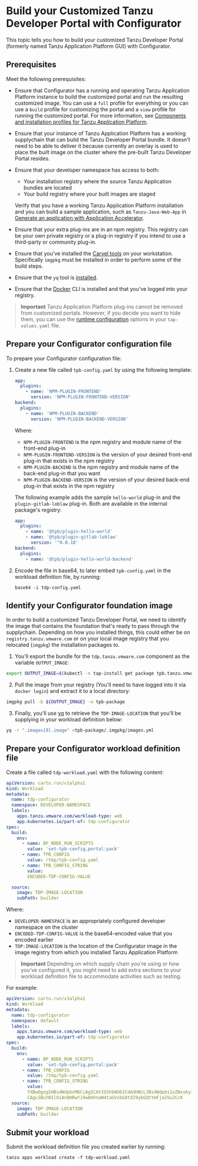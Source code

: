 # Build your Customized Tanzu Developer Portal with Configurator

This topic tells you how to build your customized Tanzu Developer Portal
(formerly named Tanzu Application Platform GUI) with Configurator.

## <a id="prereqs"></a> Prerequisites

Meet the following prerequisites:

- Ensure that Configurator has a running and operating Tanzu Application Platform instance to build
  the customized portal and run the resulting customized image. You can use a `full` profile for
  everything or you can use a `build` profile for customizing the portal and a `view` profile for
  running the customized portal. For more information, see
  [Components and installation profiles for Tanzu Application Platform](../../about-package-profiles.hbs.md).

- Ensure that your instance of Tanzu Application Platform has a working supplychain that can build
  the Tanzu Developer Portal bundle. It doesn't need to be able to deliver it because currently
  an overlay is used to place the built image on the cluster where the pre-built Tanzu Developer
  Portal resides.

- Ensure that your developer namespace has access to both:

  - Your installation registry where the source Tanzu Application bundles are located
  - Your build registry where your built images are staged

  Verify that you have a working Tanzu Application Platform installation and you
  can build a sample application, such as `Tanzu-Java-Web-App` in
  [Generate an application with Application Accelerator](../../getting-started/generate-first-app.hbs.md).

- Ensure that your extra plug-ins are in an npm registry. This registry can be your own private
  registry or a plug-in registry if you intend to use a third-party or community plug-in.

- Ensure that you've installed the [Carvel tools](https://carvel.dev/) on your workstation. Specifically `imgpkg` must be installed in order to perform some of the build steps.

- Ensure that the `yq` tool is [installed](https://github.com/mikefarah/yq/#install).

- Ensure that the [Docker](https://docs.docker.com/engine/install/) CLI is installed and that you've logged into your registry.

> **Important** Tanzu Application Platform plug-ins cannot be removed from customized portals.
> However, if you decide you want to hide them, you can use the
> [runtime configuration](concepts.hbs.md#runtime) options in your `tap-values.yaml` file.

## <a id="prep-config-file"></a> Prepare your Configurator configuration file

To prepare your Configurator configuration file:

1. Create a new file called `tpb-config.yaml` by using the following template:

    ```yaml
    app:
      plugins:
        - name: 'NPM-PLUGIN-FRONTEND'
          version: 'NPM-PLUGIN-FRONTEND-VERSION'
    backend:
      plugins:
        - name: 'NPM-PLUGIN-BACKEND'
          version: 'NPM-PLUGIN-BACKEND-VERSION'
    ```

    Where:

    - `NPM-PLUGIN-FRONTEND` is the npm registry and module name of the front-end plug-in
    - `NPM-PLUGIN-FRONTEND-VERSION` is the version of your desired front-end plug-in that exists in
      the npm registry
    - `NPM-PLUGIN-BACKEND` is the npm registry and module name of the back-end plug-in that you want
    - `NPM-PLUGIN-BACKEND-VERSION` is the version of your desired back-end plug-in that exists in the
      npm registry

    The following example adds the sample `hello-world` plug-in and the `plugin-gitlab-loblaw` plug-in.
    Both are available in the internal package's registry:

    ```yaml
    app:
      plugins:
        - name: '@tpb/plugin-hello-world'
        - name: '@tpb/plugin-gitlab-loblaw'
          version: '^0.0.18'
    backend:
      plugins:
        - name: '@tpb/plugin-hello-world-backend'
    ```

2. Encode the file in base64, to later embed `tpb-config.yaml` in the workload definition file, by
   running:

   ```console
   base64 -i tdp-config.yaml
   ```

## <a id="prep-ident-image"></a> Identify your Configurator foundation image

In order to build a customized Tanzu Developer Portal, we need to identify the image that contains the foundation that's ready to pass through the supplychain. Depending on how you installed things, this could either be on  `registry.tanzu.vmware.com` or on your local image registry that you relocated (`imgpkg`) the installation packages to.

1. You'll export the bundle for the `tdp.tanzu.vmware.com` component as the variable `OUTPUT_IMAGE`:

```bash
export OUTPUT_IMAGE=$(kubectl -n tap-install get package tpb.tanzu.vmware.com.0.1.2 -o "jsonpath={.spec.template.spec.fetch[0].imgpkgBundle.image}")
```

2. Pull the image from your registry (You'll need to have logged into it via `docker login`) and extract it to a local directory:

```bash
imgpkg pull -b ${OUTPUT_IMAGE} -o tpb-package
```

3. Finally, you'll use [yq](https://github.com/mikefarah/yq/#install) to retrieve the `TDP-IMAGE-LOCATION` that you'll be supplying in your workload definition below:

```bash
yq -r ".images[0].image" <tpb-package/.imgpkg/images.yml
```




## <a id="prep-def-file"></a> Prepare your Configurator workload definition file

Create a file called `tdp-workload.yaml` with the following content:

```yaml
apiVersion: carto.run/v1alpha1
kind: Workload
metadata:
  name: tdp-configurator
  namespace: DEVELOPER-NAMESPACE
  labels:
    apps.tanzu.vmware.com/workload-type: web
    app.kubernetes.io/part-of: tdp-configurator
spec:
  build:
    env:
      - name: BP_NODE_RUN_SCRIPTS
        value: 'set-tpb-config,portal:pack'
      - name: TPB_CONFIG
        value: /tmp/tpb-config.yaml
      - name: TPB_CONFIG_STRING
        value:
        ENCODED-TDP-CONFIG-VALUE

  source:
    image: TDP-IMAGE-LOCATION
    subPath: builder
```

Where:

- `DEVELOPER-NAMESPACE` is an appropriately configured developer namespace on the cluster
- `ENCODED-TDP-CONFIG-VALUE` is the base64-encoded value that you encoded earlier
- `TDP-IMAGE-LOCATION` is the location of the Configurator image in the image
  registry from which you installed Tanzu Application Platform

> **Important** Depending on which supply chain you're using or how you've configured it, you might
> need to add extra sections to your workload definition file to accommodate activities such as
> testing.

For example:

```yaml
apiVersion: carto.run/v1alpha1
kind: Workload
metadata:
  name: tdp-configurator
  namespace: default
  labels:
    apps.tanzu.vmware.com/workload-type: web
    app.kubernetes.io/part-of: tdp-configurator
spec:
  build:
    env:
      - name: BP_NODE_RUN_SCRIPTS
        value: 'set-tpb-config,portal:pack'
      - name: TPB_CONFIG
        value: /tmp/tpb-config.yaml
      - name: TPB_CONFIG_STRING
        value:
        YXBwOgogIHBsdWdpbnM6CiAgICAtIG5hbWU6ICdAdHBiL3BsdWdpbi1oZWxsby13b3JsZCcKYmFja2VuZDoKICBwbHVnaW5zOgogI
        CAgLSBuYW1lOiAnQHRwYi9wbHVnaW4taGVsbG8td29ybGQtYmFja2VuZCcK
  source:
    image: TDP-IMAGE-LOCATION
    subPath: builder
```

## <a id="submit-your-workload"></a> Submit your workload

Submit the workload definition file you created earlier by running:

```console
tanzu apps workload create -f tdp-workload.yaml
```
